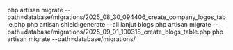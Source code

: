 php artisan migrate --path=database/migrations/2025_08_30_094406_create_company_logos_table.php
php artisan shield:generate --all
lanjut blogs php artisan migrate --path=database/migrations/2025_09_01_100318_create_blogs_table.php
php artisan migrate --path=database/migrations/
